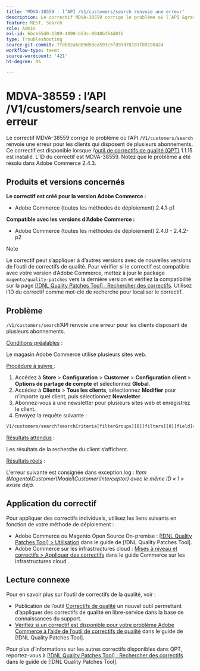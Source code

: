 ```yaml
---
title: 'MDVA-38559 : l’API /V1/customers/search renvoie une erreur'
description: Le correctif MDVA-38559 corrige le problème où l’API &grave;/V1/customers/search&grave; renvoie une erreur pour les clients qui ont plusieurs abonnements. Ce correctif est disponible lorsque l’outil [Outil de correctifs de la qualité (QPT)](https://experienceleague.adobe.com/fr/docs/commerce-operations/tools/quality-patches-tool/quality-patches-tool-to-self-serve-quality-patches) 1.1.15 est installé. L’ID du correctif est MDVA-38559. Notez que le problème a été résolu dans Adobe Commerce 2.4.3.
feature: REST, Search
role: Admin
exl-id: 6bcb65d0-1389-4090-b53c-8048bf64d8fb
type: Troubleshooting
source-git-commit: 7fdb02a6d89d50ea593c5fd99d78101f89198424
workflow-type: tm+mt
source-wordcount: '421'
ht-degree: 0%

---
```


# MDVA-38559 : l’API /V1/customers/search renvoie une erreur

Le correctif MDVA-38559 corrige le problème où l’API `/V1/customers/search` renvoie une erreur pour les clients qui disposent de plusieurs abonnements. Ce correctif est disponible lorsque l’[outil de correctifs de qualité (QPT)](https://experienceleague.adobe.com/fr/docs/commerce-operations/tools/quality-patches-tool/quality-patches-tool-to-self-serve-quality-patches) 1.1.15 est installé. L’ID du correctif est MDVA-38559. Notez que le problème a été résolu dans Adobe Commerce 2.4.3.

## Produits et versions concernés

**Le correctif est créé pour la version Adobe Commerce :**

* Adobe Commerce (toutes les méthodes de déploiement) 2.4.1-p1

**Compatible avec les versions d’Adobe Commerce :**

* Adobe Commerce (toutes les méthodes de déploiement) 2.4.0 - 2.4.2-p2

>[!NOTE]
>
>Le correctif peut s’appliquer à d’autres versions avec de nouvelles versions de l’outil de correctifs de qualité. Pour vérifier si le correctif est compatible avec votre version d’Adobe Commerce, mettez à jour le package `magento/quality-patches` vers la dernière version et vérifiez la compatibilité sur la page [[!DNL Quality Patches Tool] : Rechercher des correctifs](https://experienceleague.adobe.com/fr/docs/commerce-operations/tools/quality-patches-tool/quality-patches-tool-to-self-serve-quality-patches). Utilisez l’ID du correctif comme mot-clé de recherche pour localiser le correctif.

## Problème

`/V1/customers/search`’API renvoie une erreur pour les clients disposant de plusieurs abonnements.

<u>Conditions préalables</u> :

Le magasin Adobe Commerce utilise plusieurs sites web.

<u>Procédure à suivre </u> :

1. Accédez à **Store** > **Configuration** > **Customer** > **Configuration client** > **Options de partage de compte** et sélectionnez **Global**.
1. Accédez à **Clients** > **Tous les clients**, sélectionnez **Modifier** pour n’importe quel client, puis sélectionnez **Newsletter**.
1. Abonnez-vous à une newsletter pour plusieurs sites web et enregistrez le client.
1. Envoyez la requête suivante :

```REST API
V1/customers/search?searchCriteria[filterGroups][0][filters][0][field]=email&searchCriteria[filterGroups][0][filters][0][value]=test@example.com&searchCriteria[filterGroups][0][filters][0][conditionType]=eq
```

<u>Résultats attendus</u> :

Les résultats de la recherche du client s’affichent.

<u>Résultats réels</u> :

L&#39;erreur suivante est consignée dans exception.log : *Item (Magento\Customer\Model\Customer\Interceptor) avec le même ID « 1 » existe déjà.*

## Application du correctif

Pour appliquer des correctifs individuels, utilisez les liens suivants en fonction de votre méthode de déploiement :

* Adobe Commerce ou Magento Open Source On-premise : [[!DNL Quality Patches Tool] > Utilisation](/help/tools/quality-patches-tool/usage.md) dans le guide de [!DNL Quality Patches Tool].
* Adobe Commerce sur les infrastructures cloud : [Mises à niveau et correctifs > Appliquer des correctifs](https://experienceleague.adobe.com/docs/commerce-cloud-service/user-guide/develop/upgrade/apply-patches.html?lang=fr) dans le guide Commerce sur les infrastructures cloud .

## Lecture connexe

Pour en savoir plus sur l’outil de correctifs de la qualité, voir :

* Publication de l’outil [Correctifs de qualité](https://experienceleague.adobe.com/fr/docs/commerce-operations/tools/quality-patches-tool/quality-patches-tool-to-self-serve-quality-patches) un nouvel outil permettant d’appliquer des correctifs de qualité en libre-service dans la base de connaissances du support.
* [Vérifiez si un correctif est disponible pour votre problème Adobe Commerce à l’aide de l’outil de correctifs de qualité](/help/tools/quality-patches-tool/patches-available-in-qpt/check-patch-for-magento-issue-with-magento-quality-patches.md) dans le guide de [!DNL Quality Patches Tool].

Pour plus d’informations sur les autres correctifs disponibles dans QPT, reportez-vous à [[!DNL Quality Patches Tool] : Rechercher des correctifs](https://experienceleague.adobe.com/tools/commerce-quality-patches/index.html?lang=fr) dans le guide de [!DNL Quality Patches Tool].
